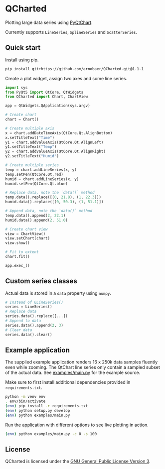 # QCharted

Plotting large data series using [PyQtChart](https://www.riverbankcomputing.com/software/pyqtchart/intro).

Currently supports `LineSeries`, `SplineSeries` and `ScatterSeries`.

## Quick start

Install using pip.

```bash
pip install git+https://github.com/arnobaer/QCharted.git@1.1.1
```

Create a plot widget, assign two axes and some line series.

```python
import sys
from PyQt5 import QtCore, QtWidgets
from QCharted import Chart, ChartView

app = QtWidgets.QApplication(sys.argv)

# Create chart
chart = Chart()

# Create multiple axis
x = chart.addDateTimeAxis(QtCore.Qt.AlignBottom)
x.setTitleText("Time")
y1 = chart.addValueAxis(QtCore.Qt.AlignLeft)
y1.setTitleText("Temp")
y2 = chart.addValueAxis(QtCore.Qt.AlignRight)
y2.setTitleText("Humid")

# Create multiple series
temp = chart.addLineSeries(x, y)
temp.setPen(QtCore.Qt.red)
humid = chart.addLineSeries(x, y)
humid.setPen(QtCore.Qt.blue)

# Replace data, note the `data()` method
temp.data().replace([(0, 21.8), (1, 22.3)])
humid.data().replace([(0, 50.3), (1, 51.1)])

# Append data, note the `data()` method
temp.data().append(2, 22.1)
humid.data().append(2, 51.0)

# Create chart view
view = ChartView()
view.setChart(chart)
view.show()

# Fit to extent
chart.fit()

app.exec_()
```

## Custom series classes

Actual data is stored in a `data` property using `numpy`.

```python
# Instead of QLineSeries()
series = LineSeries()
# Replace data
series.data().replace([...])
# Append to data
series.data().append(2, 3)
# Clear data
series.data().clear()
```


## Example application

The supplied example application renders 16 x 250k data samples fluently even while
zooming. The QtChart line series only contain a sampled subset of the actual data. See
[examples/main.py](/examples/main.py) for the example source.

Make sure to first install additional dependencies provided in `requirements.txt`.

```bash
python -m venv env
. env/bin/activate
(env) pip install -r requirements.txt
(env) python setup.py develop
(env) python examples/main.py
```

Run the application with different options to see live plotting in action.

```bash
(env) python examples/main.py -c 8 -s 100
```

## License

QCharted is licensed under the [GNU General Public License Version 3](/LICENSE).
